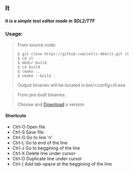 ## It
##### It is a simple text editor made in SDL2/TTF
### Usage:
>From source code:
>```
>$ git clone https://github.com/voltz-404/it.git it
>$ cd it
>$ mkdir build
>$ cd build
>$ cmake ..
>$ cmake --build .
>```
>Output binaries will be located in bin/\<config\>/it.exe

>From pre-built binaries:
>
>Choose and [Download](https://github.com/voltz-404/it/releases) a version

#### Shortcuts
* Ctrl-O Open file
* Ctrl-S Save file
* Ctrl-G Go to line 'n'
* Ctrl-L Go to end of the line
* Ctrl-J Go to beggining of the line
* Ctrl-X Delete line under cursor
* Ctrl-D Duplicate line under cursor
* Ctrl-[ Add tab-space at the beggining of the line
